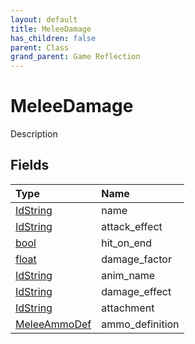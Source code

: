 ```yaml
---
layout: default
title: MeleeDamage
has_children: false
parent: Class
grand_parent: Game Reflection
---
```

# MeleeDamage
Description 

## Fields

| Type | Name |
|:----------|:--------------|
| [IdString](/riftbreaker-wiki/docs/game-reflection/components/id_string/) | name |
| [IdString](/riftbreaker-wiki/docs/game-reflection/components/id_string/) | attack_effect |
| [bool](/riftbreaker-wiki/docs/game-reflection/components/bool/) | hit_on_end |
| [float](/riftbreaker-wiki/docs/game-reflection/components/float/) | damage_factor |
| [IdString](/riftbreaker-wiki/docs/game-reflection/components/id_string/) | anim_name |
| [IdString](/riftbreaker-wiki/docs/game-reflection/components/id_string/) | damage_effect |
| [IdString](/riftbreaker-wiki/docs/game-reflection/components/id_string/) | attachment |
| [MeleeAmmoDef](/riftbreaker-wiki/docs/game-reflection/classes/melee_ammo_def/) | ammo_definition |

